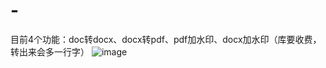 # -
目前4个功能：doc转docx、docx转pdf、pdf加水印、docx加水印（库要收费，转出来会多一行字）
![image](https://github.com/mashiro4/-/assets/154447998/90cc1d91-072b-43a6-bf2f-739ea0533cbf)
